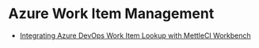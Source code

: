# Azure Work Item Management

*   [Integrating Azure DevOps Work Item Lookup with MettleCI Workbench](./azure-work-item-management/integrating-azure-devops-work-item-lookup-with-mettleci-workbench.md)